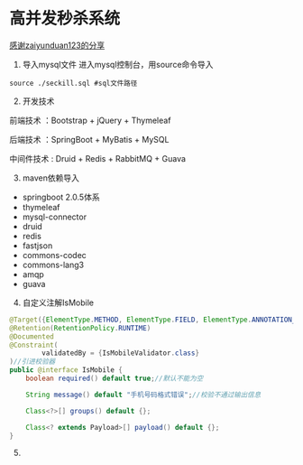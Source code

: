 # 高并发秒杀系统

[感谢zaiyunduan123的分享](https://github.com/zaiyunduan123/springboot-seckill/)

1. 导入mysql文件
进入mysql控制台，用source命令导入
```mysql
source ./seckill.sql #sql文件路径
```

2. 开发技术

前端技术 ：Bootstrap + jQuery + Thymeleaf

后端技术 ：SpringBoot + MyBatis + MySQL

中间件技术 : Druid + Redis + RabbitMQ + Guava

3. maven依赖导入

- springboot 2.0.5体系
- thymeleaf
- mysql-connector
- druid
- redis
- fastjson
- commons-codec
- commons-lang3
- amqp
- guava

4. 自定义注解IsMobile

```java
@Target({ElementType.METHOD, ElementType.FIELD, ElementType.ANNOTATION_TYPE, ElementType.CONSTRUCTOR, ElementType.PARAMETER})
@Retention(RetentionPolicy.RUNTIME)
@Documented
@Constraint(
        validatedBy = {IsMobileValidator.class}
)//引进校验器
public @interface IsMobile {
    boolean required() default true;//默认不能为空

    String message() default "手机号码格式错误";//校验不通过输出信息

    Class<?>[] groups() default {};

    Class<? extends Payload>[] payload() default {};
}

```

5. 